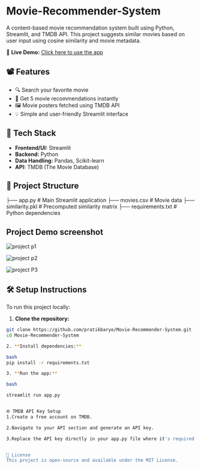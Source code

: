 # Movie-Recommender-System

A content-based movie recommendation system built using Python, Streamlit, and TMDB API. This project suggests similar movies based on user input using cosine similarity and movie metadata.

🔗 **Live Demo:** [Click here to use the app](https://movie-recommender-system-6abpgjf6uwrh2tvnvg5tx4.streamlit.app/)

## 📽️ Features

- 🔍 Search your favorite movie
- 🤖 Get 5 movie recommendations instantly
- 🖼️ Movie posters fetched using TMDB API
- 💡 Simple and user-friendly Streamlit interface

## 🚀 Tech Stack

- **Frontend/UI:** Streamlit
- **Backend:** Python
- **Data Handling:** Pandas, Scikit-learn
- **API:** TMDB (The Movie Database)

## 📁 Project Structure

├── app.py # Main Streamlit application
├── movies.csv # Movie data
├── similarity.pkl # Precomputed similarity matrix
├── requirements.txt # Python dependencies

## Project Demo screenshot
![project p1](https://github.com/user-attachments/assets/883948fe-f4d3-43f7-aff0-b52d68a1f7b7)

![project p2](https://github.com/user-attachments/assets/edd8ee2c-6bf6-4ebd-8b1c-a792c2b2d667)

![project P3](https://github.com/user-attachments/assets/8ebd06ea-9e98-4a9c-b837-07dfd77f24dd)





## 🛠️ Setup Instructions

To run this project locally:

1. **Clone the repository:**

```bash
git clone https://github.com/pratikbarye/Movie-Recommender-System.git
cd Movie-Recommender-System

2. **Install dependencies:**

bash
pip install -r requirements.txt

3. **Run the app:**

bash

streamlit run app.py


🌐 TMDB API Key Setup
1.Create a free account on TMDB.

2.Navigate to your API section and generate an API key.

3.Replace the API key directly in your app.py file where it's required.


📄 License
This project is open-source and available under the MIT License.
